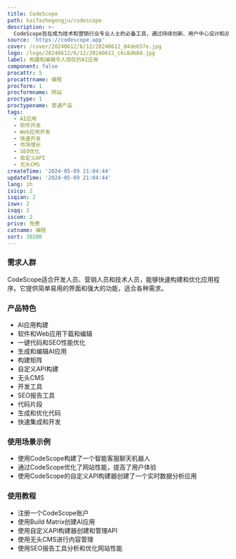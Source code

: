 ```yaml
---
title: CodeScope
path: kaifazhegongju/codescope
description: >-
  CodeScope旨在成为技术和营销行业专业人士的必备工具，通过持续创新、用户中心设计和战略合作，帮助您构建AI应用、加速开发并实现市场增长。主要优点包括：快速开发流程、安全编码、SEO报告、自定义API构建器、无头CMS等。
source: 'https://codescope.app'
cover: /cover/20240612/6/12/20240612_84de657e.jpg
logo: /logo/20240612/6/12/20240612_c6c8d60d.jpg
label: 构建和编辑令人惊叹的AI应用
component: false
procattr: 5
procattrname: 编程
procform: 1
procformname: 网站
proctype: 1
proctypename: 普通产品
tags:
  - AI应用
  - 软件开发
  - Web应用开发
  - 快速开发
  - 市场增长
  - SEO优化
  - 自定义API
  - 无头CMS
createTime: '2024-05-09 21:04:44'
updateTime: '2024-05-09 21:04:44'
lang: zh
isicp: 2
isqian: 2
iswx: 2
isqq: 2
iscom: 2
price: 免费
catname: 编程
sort: 30280
---
```




### 需求人群
CodeScope适合开发人员、营销人员和技术人员，能够快速构建和优化应用程序。它提供简单易用的界面和强大的功能，适合各种需求。

### 产品特色
- AI应用构建
- 软件和Web应用下载和编辑
- 一键代码和SEO性能优化
- 生成和编辑AI应用
- 构建矩阵
- 自定义API构建
- 无头CMS
- 开发工具
- SEO报告工具
- 代码片段
- 生成和优化代码
- 快速集成和开发

### 使用场景示例
- 使用CodeScope构建了一个智能客服聊天机器人
- 通过CodeScope优化了网站性能，提高了用户体验
- 使用CodeScope的自定义API构建器创建了一个实时数据分析应用

### 使用教程
- 注册一个CodeScope账户
- 使用Build Matrix创建AI应用
- 使用自定义API构建器创建和管理API
- 使用无头CMS进行内容管理
- 使用SEO报告工具分析和优化网站性能

  
